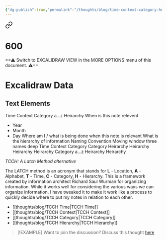 ```yaml
---
{"dg-publish":true,"permalink":"/thoughts/blog/time-context-category-heirarchy/","tags":["zettelkasten","refactored","blogged"],"created":"2025-02-02T14:00:44.250+00:00","updated":"2025-09-25T19:36:36.947+01:00"}
---
```



<div class="transclusion internal-embed is-loaded"><a class="markdown-embed-link" href="/drawings/latch-graph/" aria-label="Open link"><svg xmlns="http://www.w3.org/2000/svg" width="24" height="24" viewBox="0 0 24 24" fill="none" stroke="currentColor" stroke-width="2" stroke-linecap="round" stroke-linejoin="round" class="svg-icon lucide-link"><path d="M10 13a5 5 0 0 0 7.54.54l3-3a5 5 0 0 0-7.07-7.07l-1.72 1.71"></path><path d="M14 11a5 5 0 0 0-7.54-.54l-3 3a5 5 0 0 0 7.07 7.07l1.71-1.71"></path></svg></a><div class="markdown-embed">

<div class="markdown-embed-title">

# 600

</div>



==⚠  Switch to EXCALIDRAW VIEW in the MORE OPTIONS menu of this document. ⚠==


# Excalidraw Data

## Text Elements
Time 
Context 
Category
a...z 
Heirarchy 
When is this note relevent
- Year
- Month
- Day 
Where am I / what is being done
when this note is relevant 
What is the hierarchy of information
Naming Convention
Moving window three names deep 
Time 
Context 
Category 
Category 
Heirarchy 
Heirarchy 
Heirarchy 
Heirarchy 
Category
a...z 
Heirarchy 
Heirarchy 


</div></div>


*TCCH: A Latch Method alternative*

The LATCH method is an acronym that stands for **L** - Location, **A** - Alphabet,  **T** - Time, **C** - Category, **H** - Hierarchy. This is a framework created by information architect Richard Saul Wurman for organizing information. While it works well for considering the various ways we can organize information, I have tweaked it to make it work like a process to quickly decide where to put my notes in relation to each other.

- [[thoughts/blog/TCCH Time\|TCCH Time]]
- [[thoughts/blog/TCCH Context\|TCCH Context]]
- [[thoughts/blog/TCCH Category\|TCCH Category]]
- [[thoughts/blog/TCCH Hierarchy\|TCCH Hierarchy]]

> [!EXAMPLE] Want to join the discussion? Discuss this thought [here](https://bsky.app/profile/craigtkhill.bsky.social)
